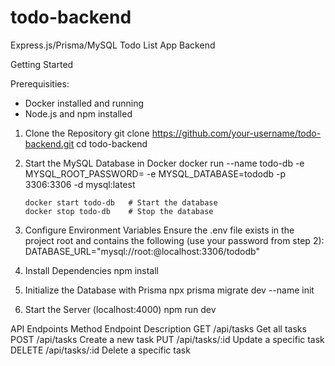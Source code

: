 # todo-backend

Express.js/Prisma/MySQL Todo List App Backend

Getting Started

Prerequisities:

- Docker installed and running
- Node.js and npm installed

1.  Clone the Repository
    git clone https://github.com/your-username/todo-backend.git
    cd todo-backend

2.  Start the MySQL Database in Docker
    docker run --name todo-db -e MYSQL_ROOT_PASSWORD=<your-password> -e MYSQL_DATABASE=tododb -p 3306:3306 -d mysql:latest

        docker start todo-db   # Start the database
        docker stop todo-db    # Stop the database

3.  Configure Environment Variables
    Ensure the .env file exists in the project root and contains the following (use your password from step 2):
    DATABASE_URL="mysql://root:<your-password>@localhost:3306/tododb"

4.  Install Dependencies
    npm install

5.  Initialize the Database with Prisma
    npx prisma migrate dev --name init

6.  Start the Server (localhost:4000)
    npm run dev

API Endpoints
Method      Endpoint        Description
GET         /api/tasks      Get all tasks
POST        /api/tasks      Create a new task
PUT         /api/tasks/:id  Update a specific task
DELETE      /api/tasks/:id  Delete a specific task
